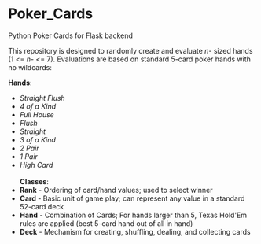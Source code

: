 # Poker_Cards
Python Poker Cards for Flask backend<br>

This repository is designed to randomly create and evaluate _n-_ sized hands (1 <= _n-_ <= 7). Evaluations are based on standard 5-card poker hands with no wildcards:

__Hands__:<br>
- _Straight Flush_
- _4 of a Kind_
- _Full House_
- _Flush_
- _Straight_
- _3 of a Kind_
- _2 Pair_
- _1 Pair_
- _High Card_
<br><br>
__Classes__:<br>
- __Rank__ - Ordering of card/hand values; used to select winner
- __Card__ - Basic unit of game play; can represent any value in a standard 52-card deck
- __Hand__ - Combination of Cards; For hands larger than 5, Texas Hold'Em rules are applied (best 5-card hand out of all in hand)
- __Deck__ - Mechanism for creating, shuffling, dealing, and collecting cards
